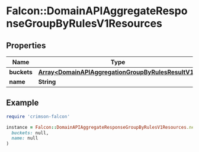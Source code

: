 # Falcon::DomainAPIAggregateResponseGroupByRulesV1Resources

## Properties

| Name | Type | Description | Notes |
| ---- | ---- | ----------- | ----- |
| **buckets** | [**Array&lt;DomainAPIAggregationGroupByRulesResultV1&gt;**](DomainAPIAggregationGroupByRulesResultV1.md) |  |  |
| **name** | **String** |  |  |

## Example

```ruby
require 'crimson-falcon'

instance = Falcon::DomainAPIAggregateResponseGroupByRulesV1Resources.new(
  buckets: null,
  name: null
)
```

